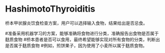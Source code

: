 # HashimotoThyroiditis
桥本甲状腺炎饮食检查方案，用户可以选择输入食物，结果给出是否忌食。



#准备采用机器学习的方案，能够准确将食物进行分类，准确报告出食物是否属于麸质食物
#桥本患者是否可以食用，最终希望能够实现对所有食物的分类，判断出是否属于麸质食物
#例如，煎饼果子，因为使用了小麦所以属于麸质食物。


